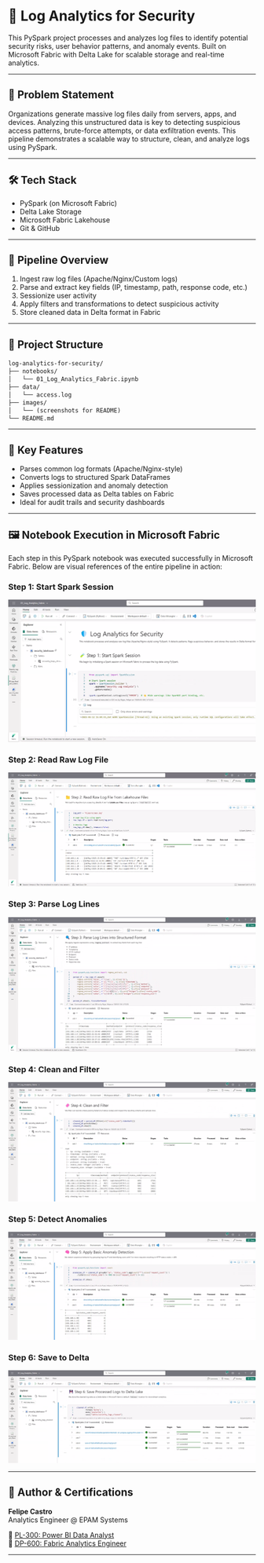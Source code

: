 # 🔐 Log Analytics for Security

This PySpark project processes and analyzes log files to identify potential security risks, user behavior patterns, and anomaly events. Built on Microsoft Fabric with Delta Lake for scalable storage and real-time analytics.

---

## 📌 Problem Statement

Organizations generate massive log files daily from servers, apps, and devices. Analyzing this unstructured data is key to detecting suspicious access patterns, brute-force attempts, or data exfiltration events. This pipeline demonstrates a scalable way to structure, clean, and analyze logs using PySpark.

---

## 🛠️ Tech Stack

- PySpark (on Microsoft Fabric)
- Delta Lake Storage
- Microsoft Fabric Lakehouse
- Git & GitHub

---

## 🔁 Pipeline Overview

1. Ingest raw log files (Apache/Nginx/Custom logs)
2. Parse and extract key fields (IP, timestamp, path, response code, etc.)
3. Sessionize user activity
4. Apply filters and transformations to detect suspicious activity
5. Store cleaned data in Delta format in Fabric

---

## 🧱 Project Structure

```
log-analytics-for-security/
├── notebooks/
│   └── 01_Log_Analytics_Fabric.ipynb
├── data/
│   └── access.log
├── images/
│   └── (screenshots for README)
└── README.md
```

---

## 🚀 Key Features

- Parses common log formats (Apache/Nginx-style)
- Converts logs to structured Spark DataFrames
- Applies sessionization and anomaly detection
- Saves processed data as Delta tables on Fabric
- Ideal for audit trails and security dashboards

---

## 🖼️ Notebook Execution in Microsoft Fabric

Each step in this PySpark notebook was executed successfully in Microsoft Fabric. Below are visual references of the entire pipeline in action:

### Step 1: Start Spark Session
![Step 1](images/1_notebook_start_session.png)

### Step 2: Read Raw Log File
![Step 2](images/2_notebook_read_log_file.png)

### Step 3: Parse Log Lines
![Step 3](images/3_notebook_parse_logs.png)

### Step 4: Clean and Filter
![Step 4](images/4_notebook_clean_transform_logs.png)

### Step 5: Detect Anomalies
![Step 5](images/5_notebook_detect_anomalies.png)

### Step 6: Save to Delta
![Step 6](images/6_notebook_save_to_delta.png)

---

## 🏅 Author & Certifications

**Felipe Castro**  
Analytics Engineer @ EPAM Systems  

📜 [PL-300: Power BI Data Analyst](https://learn.microsoft.com/api/credentials/share/en-us/FelipeCastro-8026/F853AABE365874B3?sharingId=13D660F56C1DFFA3)  
📜 [DP-600: Fabric Analytics Engineer](https://learn.microsoft.com/api/credentials/share/en-us/FelipeCastro-8026/6C5A2F5A8A5864FC?sharingId=13D660F56C1DFFA3)

---

